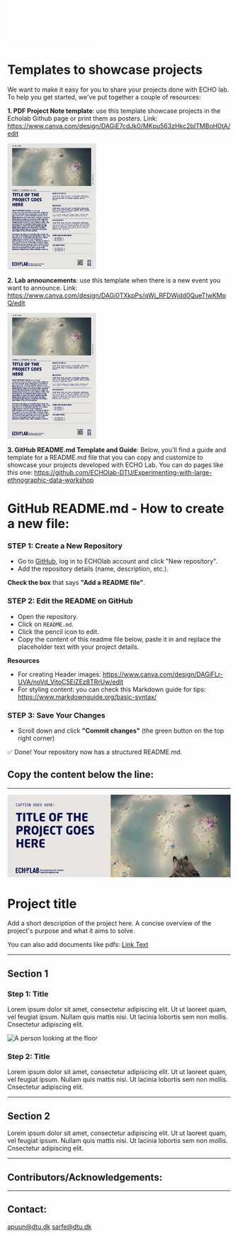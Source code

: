 <img src="Logo_payoff.png" alt="ECHO Lab Logo" width="200">

# Templates to showcase projects

We want to make it easy for you to share your projects done with ECHO lab. To help you get started, we've put together a couple of resources:

**1. PDF Project Note template**: use this template showcase projects in the Echolab Github page or print them as posters.
Link: https://www.canva.com/design/DAGiE7cdJk0/MKpu563zHkc2bITMBoH0tA/edit

<img src="images/Pdf_example.png" alt="Pdf with project description" width="200">

**2. Lab announcements**: use this template when there is a new event you want to announce.
Link: https://www.canva.com/design/DAGi0TXkpPs/qWj_RFDWjdd0QueTIwKMpQ/edit

<img src="images/Pdf_example.png" alt="Pdf with project description" width="200">

**3. GitHub README.md Template and Guide**: Below, you'll find a guide and template for a README.md file that you can copy and customize to showcase your projects developed with ECHO Lab. You can do pages like this one:  https://github.com/ECHOlab-DTU/Experimenting-with-large-ethnographic-data-workshop




# GitHub README.md - How to create a new file:  

### STEP 1: Create a New Repository  
- Go to [GitHub](https://github.com), log in to ECHOlab account and click "New repository".  
- Add the repository details (name, description, etc.).  

**Check the box** that says **"Add a README file"**.  

### STEP 2: Edit the README on GitHub  
- Open the repository.  
- Click on `README.md`.  
- Click the pencil icon to edit.
- Copy the content of this readme file below, paste it in and replace the placeholder text with your project details.

**Resources**

- For creating Header images: https://www.canva.com/design/DAGiFLr-UVA/noVd_VitoC5EiZEz8TRrUw/edit
- For styling content: you can check this Markdown guide for tips: https://www.markdownguide.org/basic-syntax/


### STEP 3: Save Your Changes  
- Scroll down and click **"Commit changes"** (the green button on the top right corner)

✅ Done! Your repository now has a structured README.md. 





## Copy the content below the line:
---

![Header](Header_Template.png)

# Project title
Add a short description of the project here. A concise overview of the project's purpose and what it aims to solve.

You can also add documents like pdfs: 
[Link Text](Project_Description.pdf)

---  
## Section 1

### Step 1: Title
Lorem ipsum dolor sit amet, consectetur adipiscing elit. Ut ut laoreet quam, vel feugiat ipsum. Nullam quis mattis nisi. Ut lacinia lobortis sem non mollis.  Cnsectetur adipiscing elit. 

<img src="Example_image.JPG" alt="A person looking at the floor" width="500">

### Step 2: Title
Lorem ipsum dolor sit amet, consectetur adipiscing elit. Ut ut laoreet quam, vel feugiat ipsum. Nullam quis mattis nisi. Ut lacinia lobortis sem non mollis.  Cnsectetur adipiscing elit. 

---  
## Section 2

Lorem ipsum dolor sit amet, consectetur adipiscing elit. Ut ut laoreet quam, vel feugiat ipsum. Nullam quis mattis nisi. Ut lacinia lobortis sem non mollis.  Cnsectetur adipiscing elit. 

---  
## Contributors/Acknowledgements:


---
## Contact: 

apuun@dtu.dk 
sarfe@dtu.dk




